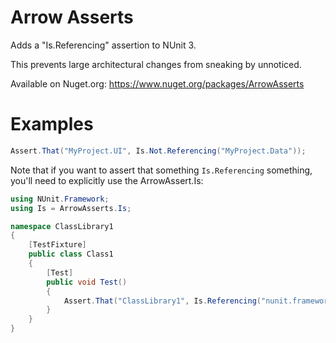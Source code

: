 # Arrow Asserts

Adds a "Is.Referencing" assertion to NUnit 3.

This prevents large architectural changes from sneaking by unnoticed.

Available on Nuget.org:
https://www.nuget.org/packages/ArrowAsserts

# Examples

```csharp
Assert.That("MyProject.UI", Is.Not.Referencing("MyProject.Data"));
```

Note that if you want to assert that something `Is.Referencing` something, you'll need to explicitly use the ArrowAssert.Is:
```csharp
using NUnit.Framework;
using Is = ArrowAsserts.Is;

namespace ClassLibrary1
{
    [TestFixture]
    public class Class1
    {
        [Test]
        public void Test()
        {
            Assert.That("ClassLibrary1", Is.Referencing("nunit.framework"));
        }
    }
}

```
